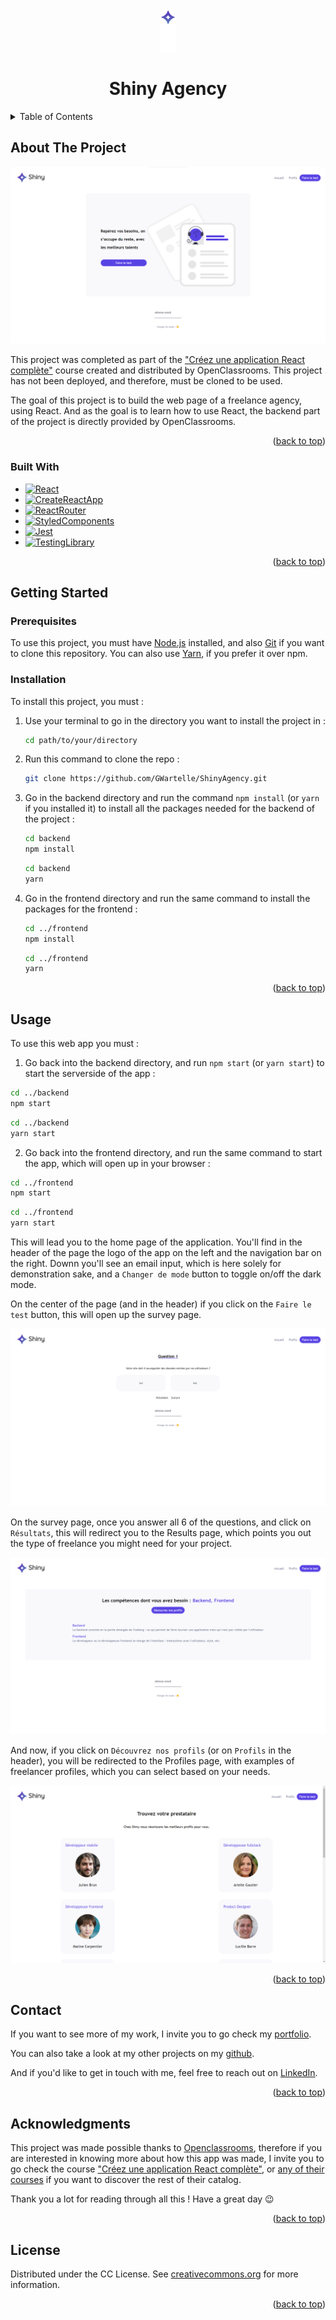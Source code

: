 <a name="readme-top"></a>

<!--
*** This README is built upon the Best-README-Template, created by Othneil Drew.
*** If you wish to use this template, go check his repository :
*** https://github.com/othneildrew/Best-README-Template/tree/master
*** And don't forget to give his project a star!
-->

<!-- PROJECT TITLE -->

<div align="center">
  <a href="https://github.com/GWartelle/ShinyAgency" target="_blank" rel="noopener noreferrer">
    <img src="images/light-logo.png" alt="ShinyLogo"  height="70">
  </a>
</div>
<h1 align="center">Shiny Agency</h1>

<!-- TABLE OF CONTENTS -->

<details>
  <summary>Table of Contents</summary>
  <ol>
    <li>
      <a href="#about-the-project">About The Project</a>
      <ul>
        <li><a href="#built-with">Built With</a></li>
      </ul>
    </li>
    <li>
      <a href="#getting-started">Getting Started</a>
      <ul>
        <li><a href="#prerequisites">Prerequisites</a></li>
        <li><a href="#installation">Installation</a></li>
      </ul>
    </li>
    <li><a href="#usage">Usage</a></li>
    <li><a href="#contact">Contact</a></li>
    <li><a href="#acknowledgments">Acknowledgments</a></li>
    <li><a href="#license">License</a></li>
  </ol>
</details>

<!-- ABOUT THE PROJECT -->

## About The Project

![Shiny Home Page Screenshot](images/HomePage_Screen.png)

This project was completed as part of the <a href="https://openclassrooms.com/fr/courses/7150606-creez-une-application-react-complete">"Créez une application React complète"</a> course created and distributed by OpenClassrooms.
This project has not been deployed, and therefore, must be cloned to be used.

The goal of this project is to build the web page of a freelance agency, using React.
And as the goal is to learn how to use React, the backend part of the project is directly provided by OpenClassrooms.

<p align="right">(<a href="#readme-top">back to top</a>)</p>

### Built With

- [![React](https://img.shields.io/badge/React-149ECA?style=for-the-badge&logo=react&logoColor=FFF)](https://react.dev/)
- [![CreateReactApp](https://img.shields.io/badge/Create_React_App-09D3AC?style=for-the-badge&logo=createreactapp&logoColor=FFF)](https://create-react-app.dev/)
- [![ReactRouter](https://img.shields.io/badge/React_Router-F44250?style=for-the-badge&logo=reactrouter&logoColor=FFF)](https://reactrouter.com/en/main)
- [![StyledComponents](https://img.shields.io/badge/Styled_Components-FA96DE?style=for-the-badge&logo=styledcomponents&logoColor=000)](https://styled-components.com/)
- [![Jest](https://img.shields.io/badge/Jest-15C213?style=for-the-badge&logo=jest&logoColor=FFF)](https://jestjs.io/)
- [![TestingLibrary](https://img.shields.io/badge/Testing_Library-FC4444?style=for-the-badge&logo=testinglibrary&logoColor=FFF)](https://testing-library.com/)

<p align="right">(<a href="#readme-top">back to top</a>)</p>

<!-- GETTING STARTED -->

## Getting Started

### Prerequisites

To use this project, you must have <a href="https://nodejs.org/en">Node.js</a> installed, and also <a href="https://git-scm.com/downloads">Git</a> if you want to clone this repository. You can also use <a href="https://yarnpkg.com/">Yarn</a>, if you prefer it over npm.

### Installation

To install this project, you must :

1. Use your terminal to go in the directory you want to install the project in :
   ```sh
   cd path/to/your/directory
   ```
2. Run this command to clone the repo :
   ```sh
   git clone https://github.com/GWartelle/ShinyAgency.git
   ```
3. Go in the backend directory and run the command `npm install` (or `yarn` if you installed it) to install all the packages needed for the backend of the project :
   ```sh
   cd backend
   npm install
   ```
   ```sh
   cd backend
   yarn
   ```
4. Go in the frontend directory and run the same command to install the packages for the frontend :
   ```sh
   cd ../frontend
   npm install
   ```
   ```sh
   cd ../frontend
   yarn
   ```

<p align="right">(<a href="#readme-top">back to top</a>)</p>

<!-- USAGE EXAMPLES -->

## Usage

To use this web app you must :

1. Go back into the backend directory, and run `npm start` (or `yarn start`) to start the serverside of the app :

```sh
cd ../backend
npm start
```

```sh
cd ../backend
yarn start
```

2. Go back into the frontend directory, and run the same command to start the app, which will open up in your browser :

```sh
cd ../frontend
npm start
```

```sh
cd ../frontend
yarn start
```

This will lead you to the home page of the application. You'll find in the header of the page the logo of the app on the left and the navigation bar on the right. Downn you'll see an email input, which is here solely for demonstration sake, and a `Changer de mode` button to toggle on/off the dark mode.

On the center of the page (and in the header) if you click on the `Faire le test` button, this will open up the survey page.

![Shiny Survey Page Screenshot](images/Survey_Screen.png)

On the survey page, once you answer all 6 of the questions, and click on `Résultats`, this will redirect you to the Results page, which points you out the type of freelance you might need for your project.

![Shiny Results Page Screenshot](images/Results_Screen.png)

And now, if you click on `Découvrez nos profils` (or on `Profils` in the header), you will be redirected to the Profiles page, with examples of freelancer profiles, which you can select based on your needs.

![Shiny Profiles Page Screenshot](images/Profiles_Screen.png)

<p align="right">(<a href="#readme-top">back to top</a>)</p>

<!-- CONTACT -->

## Contact

If you want to see more of my work, I invite you to go check my [portfolio](https://gwartelle.github.io/MyPortfolio/).

You can also take a look at my other projects on my [github](https://github.com/GWartelle).

And if you'd like to get in touch with me, feel free to reach out on [LinkedIn](https://www.linkedin.com/in/gabriel-wartelle/).

<p align="right">(<a href="#readme-top">back to top</a>)</p>

<!-- ACKNOWLEDGMENTS -->

## Acknowledgments

This project was made possible thanks to <a href="https://openclassrooms.com/fr/">Openclassrooms</a>, therefore if you are interested in knowing more about how this app was made, I invite you to go check the course <a href="https://openclassrooms.com/fr/courses/7150606-creez-une-application-react-complete">"Créez une application React complète"</a>, or <a href="https://openclassrooms.com/fr/courses/">any of their courses</a> if you want to discover the rest of their catalog.

Thank you a lot for reading through all this ! Have a great day 😉

<p align="right">(<a href="#readme-top">back to top</a>)</p>

<!-- LICENSE -->

## License

Distributed under the CC License. See <a href="https://creativecommons.org/licenses/by-sa/4.0/">creativecommons.org</a> for more information.

<p align="right">(<a href="#readme-top">back to top</a>)</p>
